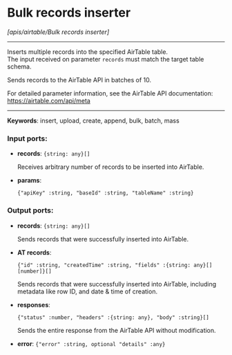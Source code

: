# Bulk records inserter

_[apis/airtable/Bulk records inserter]_

---

Inserts multiple records into the specified AirTable table.  
The input received on parameter `records` must match the target table schema.  
  
Sends records to the AirTable API in batches of 10.  
  
For detailed parameter information, see the AirTable API documentation:  
https://airtable.com/api/meta  

---

__Keywords__: insert, upload, create, append, bulk, batch, mass

### Input ports:

* __records__: ` {string: any}[] `

    Receives arbitrary number of records to be inserted into AirTable.


* __params__: 
    ```
    {"apiKey" :string, "baseId" :string, "tableName" :string}
    ```

### Output ports:

* __records__: ` {string: any}[] `

    Sends records that were successfully inserted into AirTable.


* __AT records__: 
    ```
    {"id" :string, "createdTime" :string, "fields" :{string: any}[][number]}[]
    ```

    Sends records that were successfully inserted into AirTable, including metadata like row ID, and date & time of creation.


* __responses__: 
    ```
    {"status" :number, "headers" :{string: any}, "body" :string}[]
    ```

    Sends the entire response from the AirTable API without modification.


* __error__: ` {"error" :string, optional "details" :any} `

